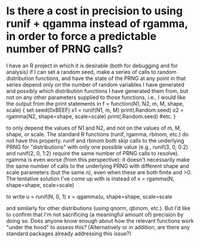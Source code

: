
# Is there a cost in precision to using runif + qgamma instead of rgamma, in order to force a predictable number of PRNG calls?

I have an R project in which it is desirable (both for debugging and for analysis) if I can set a random seed, make a series of calls to random distribution functions, and have the state of the PRNG at any point in that series depend only on the number of random variables I have generated and possibly which distribution functions I have generated them from, but not on any other parameters supplied to those functions, i.e., I would like the output from the print statements in
f = function(N1, N2, m, M, shape, scale) {
    set.seed(0xBEEF)
    x1 = runif(N1, m, M)
    print(.Random.seed)
    x2 = rgamma(N2, shape=shape, scale=scale)
    print(.Random.seed)
    #etc.
}

to only depend the values of N1 and N2, and not on the values of m, M, shape, or scale.
The standard R functions (runif, rgamma, rbinom, etc.) do not have this property. runif and rbinom both skip calls to the underlying PRNG for "distributions" with only one possible value (e.g., runif(3, 0, 0:2) and runif(2, 0, 1:2) require the same number of PRNG calls to resolve). rgamma is even worse (from this perspective): it doesn't necessarily make the same number of calls to the underlying PRNG with different shape and scale parameters (but the same n), even when these are both finite and >0.
The tentative solution I've come up with is instead of
x = rgamma(N, shape=shape, scale=scale)

to write
u = runif(N, 0, 1)
x = qgamma(u, shape=shape, scale=scale

and similarly for other distributions (using qnorm, qbinom, etc.). But I'd like to confirm that I'm not sacrificing (a meaningful amount of) precision by doing so. Does anyone know enough about how the relevant functions work "under the hood" to assess this?
(Alternatively or in addition, are there any standard packages already addressing this issue?)

        